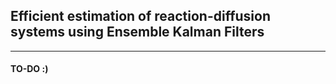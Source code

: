 ## Efficient estimation of reaction-diffusion systems using Ensemble Kalman Filters

---
#### TO-DO :)